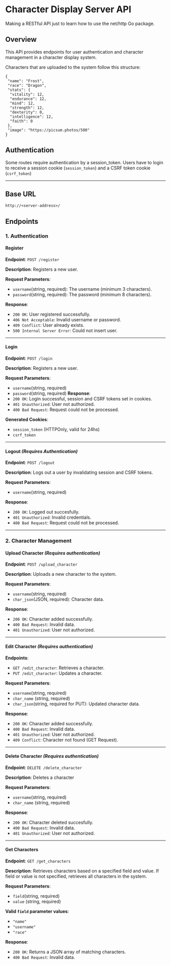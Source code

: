 # Character Display Server API

Making a RESTful API just to learn how to use the net/http Go package.

## Overview

This API provides endpoints for user authentication and character management in a character display system.

Characters that are uploaded to the system follow this structure:

```()
{
 "name": "Frost",
 "race": "Dragon",
 "stats": {
  "vitality": 12,
  "endurance": 12,
  "mind": 12,
  "strength": 12,
  "dexterity": 0,
  "intelligence": 12,
  "faith": 0
 },
 "image": "https://picsum.photos/500"
}
```

## Authentication

Some routes require authentication by a session_token. Users have to login to receive a session cookie (`session_token`) and a CSRF token cookie (`csrf_token`)

---

## Base URL

```()
http://<server-address>/
```

## **Endpoints**

### **1. Authentication**

#### **Register**

**Endpoint**: `POST /register`

**Description**: Registers a new user.

**Request Parameters**:

- `username`(string, required): The username (minimum 3 characters).
- `password`(string, required): The password (minimum 8 characters).

**Response**:

- `200 OK`: User registered successfully.
- `406 Not Acceptable`: Invalid username or password.
- `409 Conflict`: User already exists.
- `500 Internal Server Error`: Could not insert user.

---

#### **Login**

**Endpoint**: `POST /login`

**Description**: Registers a new user.

**Request Parameters**:

- `username`(string, required)
- `password`(string, required)
**Response**:
- `200 OK`: Login successful, session and CSRF tokens set in cookies.
- `401 Unauthorized`: User not authorized.
- `400 Bad Request`: Request could not be processed.

**Generated Cookies**:

- `session_token` (HTTPOnly, valid for 24hs)
- `csrf_token`

---

#### **Logout** *(Requires Authentication)*

**Endpoint**: `POST /logout`

**Description**: Logs out a user by invalidating session and CSRF tokens.

**Request Parameters**:

- `username`(string, required)

**Response**:

- `200 OK`: Logged out succesfully.
- `401 Unauthorized`: Invalid credentials.
- `400 Bad Request`: Request could not be processed.

---

### **2. Character Management**

#### **Upload Character** *(Requires authentication)*

**Endpoint**: `POST /upload_character`

**Description**: Uploads a new character to the system.

**Request Parameters**:

- `username`(string, required)
- `char_json`(JSON, required): Character data.

**Response**:

- `200 OK`: Character added successfully.
- `400 Bad Request`: Invalid data.
- `401 Unauthorized`: User not authorized.

---

#### **Edit Character** *(Requires authentication)*

**Endpoints**:

- `GET /edit_character`: Retrieves a character.
- `PUT /edit_character`: Updates a character.

**Request Parameters**:

- `username`(string, required)
- `char_name` (string, required)
- `char_json`(string, required for PUT): Updated character data.

**Response**:

- `200 OK`: Character added successfully.
- `400 Bad Request`: Invalid data.
- `401 Unauthorized`: User not authorized.
- `409 Conflict`: Character not found (GET Request).

---

#### **Delete Character** *(Requires authentication)*

**Endpoint**: `DELETE /delete_character`

**Description**: Deletes a character

**Request Parameters**:

- `username`(string, required)
- `char_name` (string, required)

**Response**:

- `200 OK`: Character deleted succesfully.
- `400 Bad Request`: Invalid data.
- `401 Unauthorized`: User not authorized.

---

#### **Get Characters**

**Endpoint**: `GET /get_characters`

**Description**: Retrieves characters based on a specified field and value. If field or value is not specified, retrieves all characters in the system.

**Request Parameters**:

- `field`(string, required)
- `value` (string, required)

**Valid `field` parameter values**:

- `"name"`
- `"username"`
- `"race"`

**Response**:

- `200 OK`: Returns a JSON array of matching characters.
- `400 Bad Request`: Invalid data.
